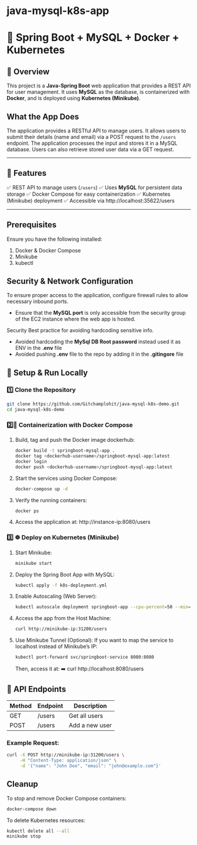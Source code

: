 # java-mysql-k8s-app

# 🚀 Spring Boot + MySQL + Docker + Kubernetes

## 📌 Overview
This project is a **Java-Spring Boot** web application that provides a REST API for user management.
It uses **MySQL** as the database, is containerized with **Docker**, and is deployed using **Kubernetes (Minikube)**.

## What the App Does

The application provides a RESTful API to manage users. It allows users to submit their details (name and email) via a POST request to the `/users` endpoint. The application processes the input and stores it in a MySQL database. Users can also retrieve stored user data via a GET request.

---

## **📜 Features**
✅ REST API to manage users (`/users`)
✅ Uses **MySQL** for persistent data storage
✅ Docker Compose for easy containerization
✅ Kubernetes (Minikube) deployment
✅ Accessible via http://localhost:35622/users

---
## **Prerequisites**
Ensure you have the following installed:

1. Docker & Docker Compose
2. Minikube
3. kubectl

## **Security & Network Configuration**

To ensure proper access to the application, configure firewall rules to allow necessary inbound ports.
- Ensure that the **MySQL port** is only accessible from the security group of the EC2 instance where the web app is hosted.
  
Security Best practice for avoiding hardcoding sensitive info.  
- Avoided hardcoding the **MySql DB Root password** instead used it as ENV in the **.env** file
- Avoided pushing **.env** file to the repo by adding it in the **.gitingore** file

## **🔧 Setup & Run Locally**

### **1️⃣ Clone the Repository**
 ```sh
 git clone https://github.com/Gitchamplohit/java-mysql-k8s-demo.git
 cd java-mysql-k8s-demo
 ```

### **2️⃣🐳 Containerization with Docker Compose**

1. Build, tag and push the Docker image dockerhub:
   ```sh
   docker build -t springboot-mysql-app .
   docker tag <dockerhub-username>/springboot-mysql-app:latest
   docker login
   docker push <dockerhub-username>/springboot-mysql-app:latest
   ```
   
2. Start the services using Docker Compose:
   ```sh
   docker-compose up -d
   ```

3. Verify the running containers:
   ```sh
   docker ps
   ```

4. Access the application at:
   http://instance-ip:8080/users

### **3️⃣ ☸️ Deploy on Kubernetes (Minikube)**

1. Start Minikube:
   ```sh
   minikube start
   ```
   
2. Deploy the Spring Boot App with MySQL:
   ```sh
   kubectl apply -f k8s-deployment.yml
   ```
   
3. Enable Autoscaling (Web Server):
   ```sh
   kubectl autoscale deployment springboot-app --cpu-percent=50 --min=1 --max=5
   ```
   
4. Access the app from the Host Machine:
   ```sh
   curl http://minikube-ip:31200/users
   ```
   
5. Use Minikube Tunnel (Optional):
   If you want to map the service to localhost instead of Minikube’s IP:
   ```sh
   kubectl port-forward svc/springboot-service 8080:8080
   ```
   Then, access it at:
   ➡️ curl http://localhost:8080/users

## 📜 API Endpoints

| Method  | Endpoint   | Description       |
|---------|-----------|-------------------|
| GET     | /users    | Get all users     |
| POST    | /users    | Add a new user    |

### **Example Request:**
```sh
curl -X POST http://minikube-ip:31200/users \
     -H "Content-Type: application/json" \
     -d '{"name": "John Doe", "email": "john@example.com"}'
```

## **Cleanup**

To stop and remove Docker Compose containers:
 ```sh
 docker-compose down
 ```

To delete Kubernetes resources:
 ```sh
 kubectl delete all --all
 minikube stop
 ```

